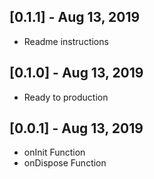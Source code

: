 ## [0.1.1] - Aug 13, 2019

- Readme instructions

## [0.1.0] - Aug 13, 2019

- Ready to production

## [0.0.1] - Aug 13, 2019

- onInit Function
- onDispose Function

